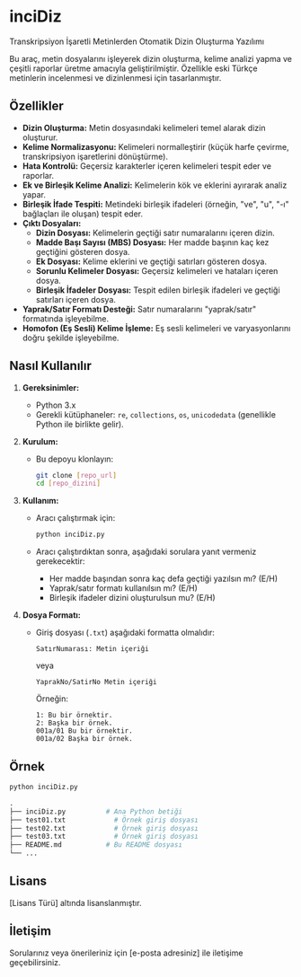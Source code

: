 # inciDiz
Transkripsiyon İşaretli Metinlerden Otomatik Dizin Oluşturma Yazılımı

Bu araç, metin dosyalarını işleyerek dizin oluşturma, kelime analizi yapma ve çeşitli raporlar üretme amacıyla geliştirilmiştir. Özellikle eski Türkçe metinlerin incelenmesi ve dizinlenmesi için tasarlanmıştır.

## Özellikler

*   **Dizin Oluşturma:** Metin dosyasındaki kelimeleri temel alarak dizin oluşturur.
*   **Kelime Normalizasyonu:** Kelimeleri normalleştirir (küçük harfe çevirme, transkripsiyon işaretlerini dönüştürme).
*   **Hata Kontrolü:** Geçersiz karakterler içeren kelimeleri tespit eder ve raporlar.
*   **Ek ve Birleşik Kelime Analizi:** Kelimelerin kök ve eklerini ayırarak analiz yapar.
*   **Birleşik İfade Tespiti:** Metindeki birleşik ifadeleri (örneğin, "ve", "u", "-ı" bağlaçları ile oluşan) tespit eder.
*   **Çıktı Dosyaları:**
    *   **Dizin Dosyası:** Kelimelerin geçtiği satır numaralarını içeren dizin.
    *   **Madde Başı Sayısı (MBS) Dosyası:** Her madde başının kaç kez geçtiğini gösteren dosya.
    *   **Ek Dosyası:** Kelime eklerini ve geçtiği satırları gösteren dosya.
    *   **Sorunlu Kelimeler Dosyası:** Geçersiz kelimeleri ve hataları içeren dosya.
    *   **Birleşik İfadeler Dosyası:** Tespit edilen birleşik ifadeleri ve geçtiği satırları içeren dosya.
*   **Yaprak/Satır Formatı Desteği:** Satır numaralarını "yaprak/satır" formatında işleyebilme.
*   **Homofon (Eş Sesli) Kelime İşleme:** Eş sesli kelimeleri ve varyasyonlarını doğru şekilde işleyebilme.

## Nasıl Kullanılır

1.  **Gereksinimler:**
    *   Python 3.x
    *   Gerekli kütüphaneler: `re`, `collections`, `os`, `unicodedata` (genellikle Python ile birlikte gelir).

2.  **Kurulum:**

    *   Bu depoyu klonlayın:
        ```bash
        git clone [repo_url]
        cd [repo_dizini]
        ```

3.  **Kullanım:**

    *   Aracı çalıştırmak için:
        ```bash
        python inciDiz.py
        ```

    *   Aracı çalıştırdıktan sonra, aşağıdaki sorulara yanıt vermeniz gerekecektir:
        *   Her madde başından sonra kaç defa geçtiği yazılsın mı? (E/H)
        *   Yaprak/satır formatı kullanılsın mı? (E/H)
        *   Birleşik ifadeler dizini oluşturulsun mu? (E/H)

4.  **Dosya Formatı:**

    *   Giriş dosyası (`.txt`) aşağıdaki formatta olmalıdır:
        ```
        SatırNumarası: Metin içeriği
        ```
        veya
         ```
        YaprakNo/SatirNo Metin içeriği
        ```
        Örneğin:
        ```
        1: Bu bir örnektir.
        2: Başka bir örnek.
        001a/01 Bu bir örnektir.
        001a/02 Başka bir örnek.
        ```

## Örnek

```python
python inciDiz.py

.
├── inciDiz.py          # Ana Python betiği
├── test01.txt            # Örnek giriş dosyası
├── test02.txt            # Örnek giriş dosyası
├── test03.txt            # Örnek giriş dosyası
├── README.md           # Bu README dosyası
└── ...
```

## Lisans

[Lisans Türü] altında lisanslanmıştır.

## İletişim

Sorularınız veya önerileriniz için [e-posta adresiniz] ile iletişime geçebilirsiniz.
